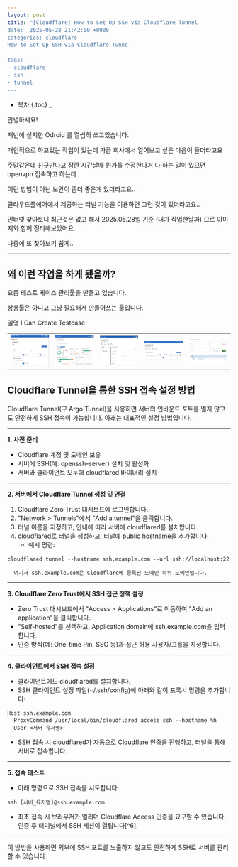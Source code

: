 ```yaml
---
layout: post
title: "[Cloudflare] How to Set Up SSH via Cloudflare Tunnel
date:  2025-05-28 21:42:00 +0900
categories: cloudflare
How to Set Up SSH via Cloudflare Tunne

tags:
- cloudflare
- ssh
- tunnel
---
```



* 목차
{:toc}
_

안녕하세요!

저번에 설치한 Odroid 를 열씸히 쓰고있습니다. 

개인적으로 하고있는 작업이 있는데  가끔 회사에서 열어보고 싶은 마음이 들더라고요 

주말같은데 친구만나고 잠깐 시간날때 뭔가를 수정한다거 나 하는 일이 있으면 openvpn 접속하고 하는데 

이런 방법이 아닌 보안이 좀더 좋은게 있더라고요.. 

클라우드플에어에서 제공하는 터널 기능을 이용하면 그런 것이 있더라고요..

인터넷 찾아보니 최근것은 없고 해서 2025.05.28일 기준 (내가 작업한날짜) 으로 이미지와 함께 정리해보았어요..

나중에 또 찾아보기 쉽게..

---

## 왜 이런 작업을 하게 됐을까?

요즘 테스트 케이스 관리툴을 만들고 있습니다. 

상용툴은 아니고 그냥 필요해서 만들어쓰는 툴입니다.

일명 I Can Create Testcase 

<table>
  <tr>
    <td><img src="/assets/images/ict01.png" alt="ICT 이미지 01" width="120"></td>
    <td><img src="/assets/images/ict02.png" alt="ICT 이미지 02" width="120"></td>
    <td><img src="/assets/images/ict03.png" alt="ICT 이미지 03" width="120"></td>
    <td><img src="/assets/images/ict04.png" alt="ICT 이미지 04" width="120"></td>
    <td><img src="/assets/images/ict05.png" alt="ICT 이미지 05" width="120"></td>
  </tr>
</table>


## Cloudflare Tunnel을 통한 SSH 접속 설정 방법

Cloudflare Tunnel(구 Argo Tunnel)을 사용하면 서버의 인바운드 포트를 열지 않고도 안전하게 SSH 접속이 가능합니다. 아래는 대표적인 설정 방법입니다.

---

**1. 사전 준비**

- Cloudflare 계정 및 도메인 보유
- 서버에 SSH(예: openssh-server) 설치 및 활성화
- 서버와 클라이언트 모두에 cloudflared 바이너리 설치

---

**2. 서버에서 Cloudflare Tunnel 생성 및 연결**

1. Cloudflare Zero Trust 대시보드에 로그인합니다.
2. "Network > Tunnels"에서 "Add a tunnel"을 클릭합니다.
3. 터널 이름을 지정하고, 안내에 따라 서버에 cloudflared를 설치합니다.
4. cloudflared로 터널을 생성하고, 터널에 public hostname을 추가합니다.
    - 예시 명령:

```
cloudflared tunnel --hostname ssh.example.com --url ssh://localhost:22
```

    - 여기서 ssh.example.com은 Cloudflare에 등록된 도메인 하위 도메인입니다.

---

**3. Cloudflare Zero Trust에서 SSH 접근 정책 설정**

- Zero Trust 대시보드에서 "Access > Applications"로 이동하여 "Add an application"을 클릭합니다.
- "Self-hosted"를 선택하고, Application domain에 ssh.example.com을 입력합니다.
- 인증 방식(예: One-time Pin, SSO 등)과 접근 허용 사용자/그룹을 지정합니다.

---

**4. 클라이언트에서 SSH 접속 설정**

- 클라이언트에도 cloudflared를 설치합니다.
- SSH 클라이언트 설정 파일(~/.ssh/config)에 아래와 같이 프록시 명령을 추가합니다:

```
Host ssh.example.com
  ProxyCommand /usr/local/bin/cloudflared access ssh --hostname %h
  User <서버_유저명>
```

- SSH 접속 시 cloudflared가 자동으로 Cloudflare 인증을 진행하고, 터널을 통해 서버로 접속합니다.

---

**5. 접속 테스트**

- 아래 명령으로 SSH 접속을 시도합니다:

```
ssh [서버_유저명]@ssh.example.com
```

- 최초 접속 시 브라우저가 열리며 Cloudflare Access 인증을 요구할 수 있습니다. 인증 후 터미널에서 SSH 세션이 열립니다[^6].

---

이 방법을 사용하면 외부에 SSH 포트를 노출하지 않고도 안전하게 SSH로 서버를 관리할 수 있습니다.
